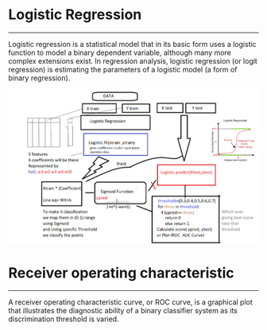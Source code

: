 # Logistic Regression
----------------------------------------------------------------------------------------
Logistic regression is a statistical model that in its basic form uses a logistic function to model a binary dependent variable,
although many more complex extensions exist. 
In regression analysis, logistic regression (or logit regression) is estimating the parameters of a logistic model (a form of binary regression).

![](https://github.com/DASHANANT/ML_Algorithms/blob/main/Logistic%20Regression/logistic%20flow_with%20ROC.png)


# Receiver operating characteristic
------------------------------------------------------------------------------------
A receiver operating characteristic curve, or ROC curve, is a graphical plot that illustrates the diagnostic ability of a binary classifier system as its discrimination threshold is varied. 
